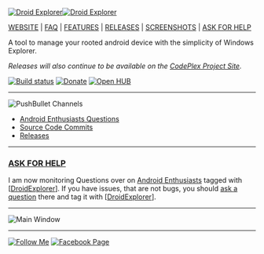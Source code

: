 [![Droid Explorer][3]![Droid Explorer][4]][2]

[WEBSITE][2] | [FAQ][5] | [FEATURES][6] | [RELEASES][1] | [SCREENSHOTS][7] | [ASK FOR HELP][8]

A tool to manage your rooted android device with the simplicity of Windows Explorer.

_Releases will also continue to be available on the [CodePlex Project Site][1]._

[![Build status][9]][10]
[![Donate][11]][12] 
[![Open HUB][13]][14]


----

![PushBullet Channels][15]

- [Android Enthusiasts Questions][16]
- [Source Code Commits][17]
- [Releases][18]

----
### [ASK FOR HELP][8]
I am now monitoring Questions over on [Android Enthusiasts][8] tagged with [[DroidExplorer][8]]. If you have issues, that are not bugs, you should [ask a question][19] there and tag it with [[DroidExplorer][8]]. 

-----


![Main Window][20]

----
[![Follow Me][21]][23]  [![Facebook Page][22]][24]



[1]: http://de.bit13.com/releases/go
[2]: http://de.bit13.com
[3]: http://i.imgur.com/AeF9O4q.png
[4]: http://i.imgur.com/EMsfFVi.png
[5]: https://github.com/camalot/droidexplorer/wiki/FAQ
[6]: https://github.com/camalot/droidexplorer/wiki/features
[7]: https://github.com/camalot/droidexplorer/wiki/screenshots/
[8]: http://android.stackexchange.com/questions/tagged/droidexplorer/
[9]: https://ci.appveyor.com/api/projects/status/cl70jeaqq577pque?svg=true
[10]: https://ci.appveyor.com/project/camalot/droidexplorer/
[11]: https://www.paypal.com/en_US/i/btn/btn_donateCC_LG.gif
[12]: https://www.paypal.com/cgi-bin/webscr?cmd=_s-xclick&hosted_button_id=TAELHFHNDCT9C
[13]: http://www.ohloh.net/p/droidexplorer/widgets/project_partner_badge.gif
[14]: http://www.ohloh.net/p/droidexplorer?ref=github
[15]: http://i.imgur.com/GlVy4rW.png
[16]: https://www.pushbullet.com/channel?tag=askdroidexplorer
[17]: https://www.pushbullet.com/channel?tag=droidexplorersourcecode
[18]: https://www.pushbullet.com/channel?tag=droidexplorerreleases
[19]: http://android.stackexchange.com/questions/ask
[20]: http://i.imgur.com/vrpBwbj.png
[21]: http://i.imgur.com/F7D9klH.png
[22]: http://i.imgur.com/iGwDvpW.png
[23]: http://twitter.com/abryanconrad
[24]: https://www.facebook.com/droidexplorer